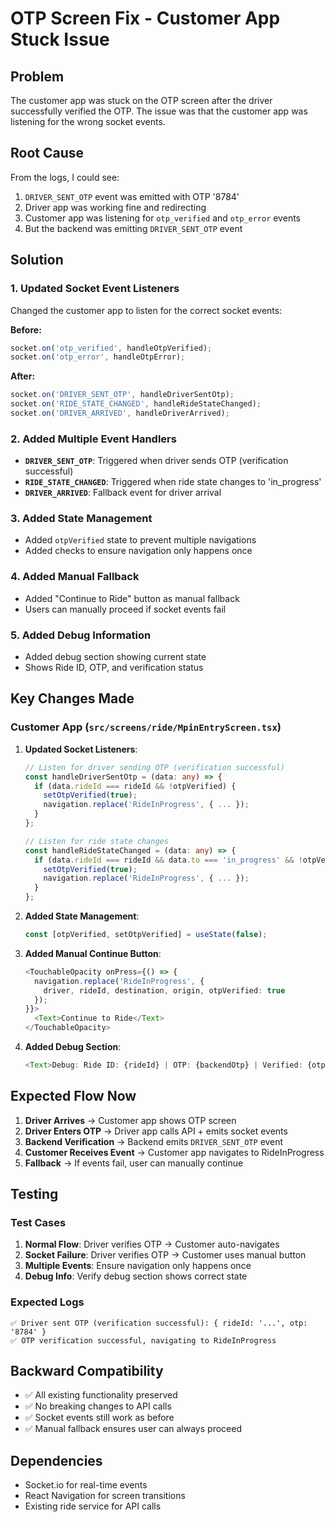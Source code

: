 # OTP Screen Fix - Customer App Stuck Issue

## Problem
The customer app was stuck on the OTP screen after the driver successfully verified the OTP. The issue was that the customer app was listening for the wrong socket events.

## Root Cause
From the logs, I could see:
1. `DRIVER_SENT_OTP` event was emitted with OTP '8784'
2. Driver app was working fine and redirecting
3. Customer app was listening for `otp_verified` and `otp_error` events
4. But the backend was emitting `DRIVER_SENT_OTP` event

## Solution

### 1. Updated Socket Event Listeners
Changed the customer app to listen for the correct socket events:

**Before:**
```typescript
socket.on('otp_verified', handleOtpVerified);
socket.on('otp_error', handleOtpError);
```

**After:**
```typescript
socket.on('DRIVER_SENT_OTP', handleDriverSentOtp);
socket.on('RIDE_STATE_CHANGED', handleRideStateChanged);
socket.on('DRIVER_ARRIVED', handleDriverArrived);
```

### 2. Added Multiple Event Handlers
- **`DRIVER_SENT_OTP`**: Triggered when driver sends OTP (verification successful)
- **`RIDE_STATE_CHANGED`**: Triggered when ride state changes to 'in_progress'
- **`DRIVER_ARRIVED`**: Fallback event for driver arrival

### 3. Added State Management
- Added `otpVerified` state to prevent multiple navigations
- Added checks to ensure navigation only happens once

### 4. Added Manual Fallback
- Added "Continue to Ride" button as manual fallback
- Users can manually proceed if socket events fail

### 5. Added Debug Information
- Added debug section showing current state
- Shows Ride ID, OTP, and verification status

## Key Changes Made

### Customer App (`src/screens/ride/MpinEntryScreen.tsx`)

1. **Updated Socket Listeners**:
   ```typescript
   // Listen for driver sending OTP (verification successful)
   const handleDriverSentOtp = (data: any) => {
     if (data.rideId === rideId && !otpVerified) {
       setOtpVerified(true);
       navigation.replace('RideInProgress', { ... });
     }
   };

   // Listen for ride state changes
   const handleRideStateChanged = (data: any) => {
     if (data.rideId === rideId && data.to === 'in_progress' && !otpVerified) {
       setOtpVerified(true);
       navigation.replace('RideInProgress', { ... });
     }
   };
   ```

2. **Added State Management**:
   ```typescript
   const [otpVerified, setOtpVerified] = useState(false);
   ```

3. **Added Manual Continue Button**:
   ```typescript
   <TouchableOpacity onPress={() => {
     navigation.replace('RideInProgress', {
       driver, rideId, destination, origin, otpVerified: true
     });
   }}>
     <Text>Continue to Ride</Text>
   </TouchableOpacity>
   ```

4. **Added Debug Section**:
   ```typescript
   <Text>Debug: Ride ID: {rideId} | OTP: {backendOtp} | Verified: {otpVerified ? 'Yes' : 'No'}</Text>
   ```

## Expected Flow Now

1. **Driver Arrives** → Customer app shows OTP screen
2. **Driver Enters OTP** → Driver app calls API + emits socket events
3. **Backend Verification** → Backend emits `DRIVER_SENT_OTP` event
4. **Customer Receives Event** → Customer app navigates to RideInProgress
5. **Fallback** → If events fail, user can manually continue

## Testing

### Test Cases
1. **Normal Flow**: Driver verifies OTP → Customer auto-navigates
2. **Socket Failure**: Driver verifies OTP → Customer uses manual button
3. **Multiple Events**: Ensure navigation only happens once
4. **Debug Info**: Verify debug section shows correct state

### Expected Logs
```
✅ Driver sent OTP (verification successful): { rideId: '...', otp: '8784' }
✅ OTP verification successful, navigating to RideInProgress
```

## Backward Compatibility
- ✅ All existing functionality preserved
- ✅ No breaking changes to API calls
- ✅ Socket events still work as before
- ✅ Manual fallback ensures user can always proceed

## Dependencies
- Socket.io for real-time events
- React Navigation for screen transitions
- Existing ride service for API calls 